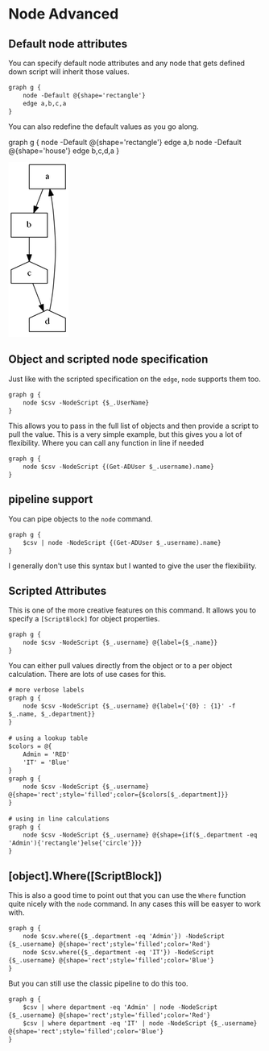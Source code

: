 # Node Advanced
## Default node attributes
You can specify default node attributes and any node that gets defined down script will inherit those values.

    graph g {
        node -Default @{shape='rectangle'}
        edge a,b,c,a
    }

You can also redefine the default values as you go along. 

   graph g {
        node -Default @{shape='rectangle'}
        edge a,b
        node -Default @{shape='house'}
        edge b,c,d,a
    }


[![Source](images/defaultNode.png)](images/defaultNode.png)


## Object and scripted node specification
Just like with the scripted specification on the `edge`, `node` supports them too.

    graph g {
        node $csv -NodeScript {$_.UserName}
    }

This allows you to pass in the full list of objects and then provide a script to pull the value. This is a very simple example, but this gives you a lot of flexibility. Where you can call any function in line if needed

    graph g {
        node $csv -NodeScript {(Get-ADUser $_.username).name}
    }

## pipeline support
You can pipe objects to the `node` command.

    graph g {
        $csv | node -NodeScript {(Get-ADUser $_.username).name}
    }

I generally don't use this syntax but I wanted to give the user the flexibility. 

## Scripted Attributes
This is one of the more creative features on this command. It allows you to specify a `[ScriptBlock]` for object properties.
    
    graph g {
        node $csv -NodeScript {$_.username} @{label={$_.name}}
    }

You can either pull values directly from the object or to a per object calculation. There are lots of use cases for this.

    # more verbose labels
    graph g {
        node $csv -NodeScript {$_.username} @{label={'{0} : {1}' -f $_.name, $_.department}}
    }    

    # using a lookup table
    $colors = @{
        Admin = 'RED'
        'IT' = 'Blue'
    }
    graph g {
        node $csv -NodeScript {$_.username} @{shape='rect';style='filled';color={$colors[$_.department]}}
    }

    # using in line calculations
    graph g {
        node $csv -NodeScript {$_.username} @{shape={if($_.department -eq 'Admin'){'rectangle'}else{'circle'}}}
    }

## [object].Where([ScriptBlock])
This is also a good time to point out that you can use the `Where` function quite nicely with the `node` command. In any cases this will be easyer to work with.

    graph g {
        node $csv.where({$_.department -eq 'Admin'}) -NodeScript {$_.username} @{shape='rect';style='filled';color='Red'}
        node $csv.where({$_.department -eq 'IT'}) -NodeScript {$_.username} @{shape='rect';style='filled';color='Blue'}
    }

But you can still use the classic pipeline to do this too.

    graph g {
        $csv | where department -eq 'Admin' | node -NodeScript {$_.username} @{shape='rect';style='filled';color='Red'}
        $csv | where department -eq 'IT' | node -NodeScript {$_.username} @{shape='rect';style='filled';color='Blue'}
    }


